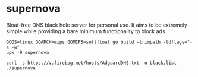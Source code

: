# supernova

Bloat-free DNS black hole server for personal use. It aims to be extremely simple while providing a bare minimum functionality to block ads.

```
GOOS=linux GOARCH=mips GOMIPS=softfloat go build -trimpath -ldflags="-s -w"
upx -9 supernova
```

```
curl -s https://v.firebog.net/hosts/AdguardDNS.txt -o black.list
./supernova
```